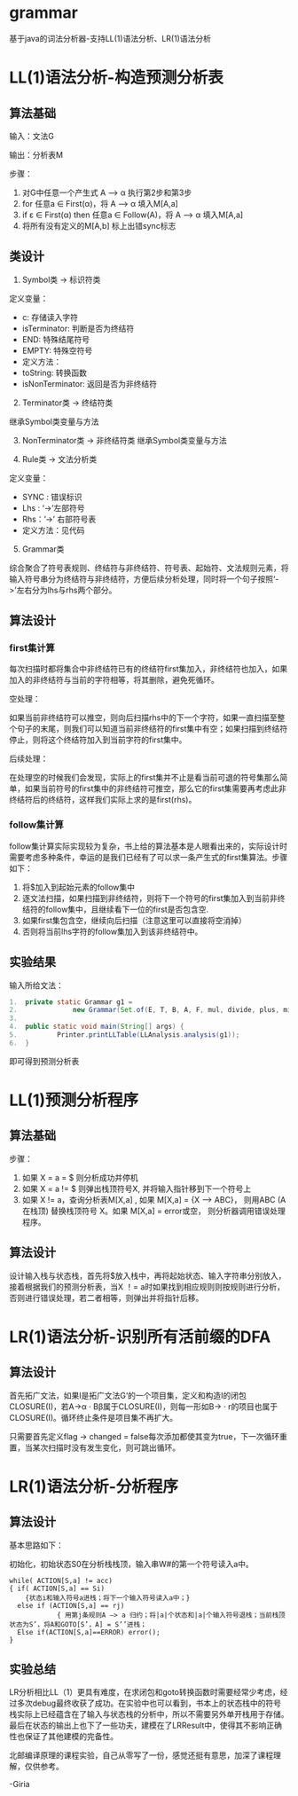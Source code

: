 # grammar
基于java的词法分析器-支持LL(1)语法分析、LR(1)语法分析

# LL(1)语法分析-构造预测分析表
## 算法基础
输入：文法G

输出：分析表M

步骤：
1. 对G中任意一个产生式 A --> α 执行第2步和第3步
2. for  任意a ∈ First(α)，将 A --> α 填入M[A,a]
3. if ε ∈ First(α)  then 任意a ∈ Follow(A)，将 A --> α 填入M[A,a]
4. 将所有没有定义的M[A,b] 标上出错sync标志

## 类设计
1. Symbol类  -> 标识符类

定义变量：

- c: 存储读入字符
- isTerminator: 判断是否为终结符
- END: 特殊结尾符号
- EMPTY: 特殊空符号
- 定义方法：
- toString: 转换函数
- isNonTerminator: 返回是否为非终结符

2. Terminator类  -> 终结符类

继承Symbol类变量与方法

3. NonTerminator类  -> 非终结符类
继承Symbol类变量与方法

4. Rule类  -> 文法分析类

定义变量：
- SYNC : 错误标识
- Lhs : ‘->’左部符号
- Rhs：’->’ 右部符号表
- 定义方法：见代码

5. Grammar类

综合聚合了符号表规则、终结符与非终结符、符号表、起始符、文法规则元素，将输入符号串分为终结符与非终结符，方便后续分析处理，同时将一个句子按照‘->’左右分为lhs与rhs两个部分。

## 算法设计
### first集计算
每次扫描时都将集合中非终结符已有的终结符first集加入，非终结符也加入，如果加入的非终结符与当前的字符相等，将其删除，避免死循环。

空处理：

如果当前非终结符可以推空，则向后扫描rhs中的下一个字符，如果一直扫描至整个句子的末尾，则我们可以知道当前非终结符的first集中有空；如果扫描到终结符停止，则将这个终结符加入到当前字符的first集中。

后续处理：

在处理空的时候我们会发现，实际上的first集并不止是看当前可退的符号集那么简单，如果当前符号的first集中的非终结符可推空，那么它的first集需要再考虑此非终结符后的终结符，这样我们实际上求的是first(rhs)。

### follow集计算

follow集计算实际实现较为复杂，书上给的算法基本是人眼看出来的，实际设计时需要考虑多种条件，幸运的是我们已经有了可以求一条产生式的first集算法。步骤如下：

1.	将$加入到起始元素的follow集中
2.	逐文法扫描，如果扫描到非终结符，则将下一个符号的first集加入到当前非终结符的follow集中，且继续看下一位的first是否包含空.
3.	如果first集包含空，继续向后扫描（注意这里可以直接将空消掉）
4.	否则将当前lhs字符的follow集加入到该非终结符中。

## 实验结果
输入所给文法：
```java
1.	private static Grammar g1 =  
2.	            new Grammar(Set.of(E, T, B, A, F, mul, divide, plus, minus, e, n, lb, rb), E, Set.of(r1, r2, r3, r4, r5, r6, r7, r8, r9, r10));  
3.	  
4.	public static void main(String[] args) {  
5.	        Printer.printLLTable(LLAnalysis.analysis(g1));  
6.	}  
```
即可得到预测分析表

# LL(1)预测分析程序
## 算法基础
步骤：

1. 如果 X = a = $     则分析成功并停机
2. 如果 X = a != $      则弹出栈顶符号X, 并将输入指针移到下一个符号上
3. 如果 X != a，查询分析表M[X,a] , 如果 M[X,a] = {X --> ABC}，
则用ABC (A在栈顶) 替换栈顶符号 X。如果 M[X,a] = error或空，
则分析器调用错误处理程序。

## 算法设计
设计输入栈与状态栈，首先将$放入栈中，再将起始状态、输入字符串分别放入，接着根据我们的预测分析表，当X ！= a时如果找到相应规则则按规则进行分析，否则进行错误处理，若二者相等，则弹出并将指针后移。

# LR(1)语法分析-识别所有活前缀的DFA
## 算法设计
首先拓广文法，如果I是拓广文法G‘的一个项目集，定义和构造I的闭包CLOSURE(I)，若A->α · Bβ属于CLOSURE(I)，则每一形如B-> · r的项目也属于CLOSURE(I)。循环终止条件是项目集不再扩大。

只需要首先定义flag -> changed = false每次添加都使其变为true，下一次循环重置，当某次扫描时没有发生变化，则可跳出循环。

# LR(1)语法分析-分析程序
## 算法设计
基本思路如下：

初始化，初始状态S0在分析栈栈顶，输入串W#的第一个符号读入a中。
```
while( ACTION[S,a] != acc)
{ if( ACTION[S,a] == Si)
    {状态i和输入符号a进栈；将下一个输入符号读入a中；}
  else if (ACTION[S,a] == rj)
            { 用第j条规则A –> a 归约；将|a|个状态和|a|个输入符号退栈；当前栈顶状态为S’，将A和GOTO[S’，A] = S’’进栈；
  Else if(ACTION[S,a]==ERROR) error();
}
```

## 实验总结
LR分析相比LL（1）更具有难度，在求闭包和goto转换函数时需要经常少考虑，经过多次debug最终收获了成功。在实验中也可以看到，书本上的状态栈中的符号栈实际上已经蕴含在了输入与状态栈的分析中，所以不需要另外单开栈用于存储。
最后在状态的输出上也下了一些功夫，建模在了LRResult中，使得其不影响正确性也保证了其他建模的完备性。

北邮编译原理的课程实验，自己从零写了一份，感觉还挺有意思，加深了课程理解，仅供参考。

-Giria


